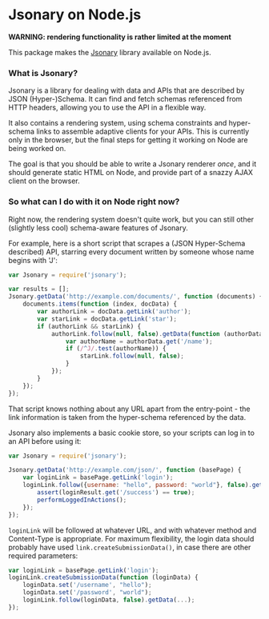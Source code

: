 # Jsonary on Node.js

**WARNING: rendering functionality is rather limited at the moment**

This package makes the [Jsonary](https://github.com/geraintluff/jsonary) library available on Node.js.

###  What is Jsonary?

Jsonary is a library for dealing with data and APIs that are described by JSON (Hyper-)Schema.  It can find and fetch schemas referenced from HTTP headers, allowing you to use the API in a flexible way.

It also contains a rendering system, using schema constraints and hyper-schema links to assemble adaptive clients for your APIs.  This is currently only in the browser, but the final steps for getting it working on Node are being worked on.

The goal is that you should be able to write a Jsonary renderer *once*, and it should generate static HTML on Node, and provide part of a snazzy AJAX client on the browser.

### So what can I do with it on Node right now?

Right now, the rendering system doesn't quite work, but you can still other (slightly less cool) schema-aware features of Jsonary.

For example, here is a short script that scrapes a (JSON Hyper-Schema described) API, starring every document written by someone whose name begins with 'J':

```javascript
var Jsonary = require('jsonary');

var results = [];
Jsonary.getData('http://example.com/documents/', function (documents) {
	documents.items(function (index, docData) {
		var authorLink = docData.getLink('author');
		var starLink = docData.getLink('star');
		if (authorLink && starLink) {
			authorLink.follow(null, false).getData(function (authorData) {
				var authorName = authorData.get('/name');
				if (/^J/.test(authorName)) {
					starLink.follow(null, false);
				}
			});
		}
	});
});
```

That script knows nothing about any URL apart from the entry-point - the link information is taken from the hyper-schema referenced by the data.

Jsonary also implements a basic cookie store, so your scripts can log in to an API before using it:

```javascript
var Jsonary = require('jsonary');

Jsonary.getData('http://example.com/json/', function (basePage) {
	var loginLink = basePage.getLink('login');
	loginLink.follow({username: "hello", password: "world"}, false).getData(function (loginResult) {
		assert(loginResult.get('/success') == true);
		performLoggedInActions();
	});
});
```

`loginLink` will be followed at whatever URL, and with whatever method and Content-Type is appropriate.  For maximum flexibility, the login data should probably have used `link.createSubmissionData()`, in case there are other required parameters:

```javascript
var loginLink = basePage.getLink('login');
loginLink.createSubmissionData(function (loginData) {
	loginData.set('/username', "hello");
	loginData.set('/password', "world");
	loginLink.follow(loginData, false).getData(...);
});
```